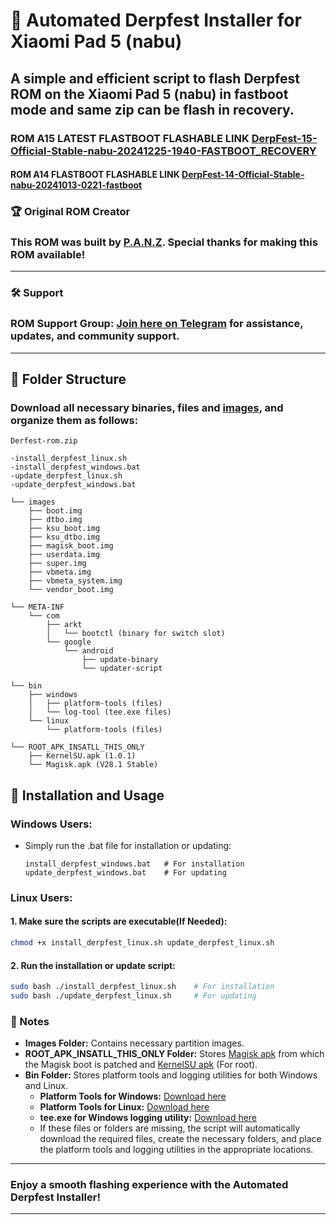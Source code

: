 # 🚀 Automated Derpfest Installer for Xiaomi Pad 5 (nabu)

## A simple and efficient script to flash Derpfest ROM on the Xiaomi Pad 5 (nabu) in fastboot mode and same zip can be flash in recovery.
### ROM A15 LATEST FLASTBOOT FLASHABLE LINK [DerpFest-15-Official-Stable-nabu-20241225-1940-FASTBOOT_RECOVERY](https://github.com/ArKT-7/automated-nabu-derpfest-installer/releases/download/derpfest-december/DerpFest-15-Official-Stable-nabu-20241225-1940-FASTBOOT_RECOVERY.zip)
#### ROM A14 FLASTBOOT FLASHABLE LINK [DerpFest-14-Official-Stable-nabu-20241013-0221-fastboot](https://1drv.ms/u/s!ArrRdTwOqQPll4EqH9ISU1xpc2n1nA)
### 🏆 Original ROM Creator
### This ROM was built by [P.A.N.Z](https://github.com/ppanzenboeck). Special thanks for making this ROM available!
---
### 🛠 Support
### **ROM Support Group**: [Join here on Telegram](https://t.me/+x29bHVZKa9ZhZjBk) for assistance, updates, and community support.
---

## 📂 Folder Structure
### Download all necessary binaries, files and [images](https://github.com/ArKT-7/automated-nabu-derpfest-installer/releases/tag/derpfest-november), and organize them as follows:

```plaintext
Derfest-rom.zip

-install_derpfest_linux.sh
-install_derpfest_windows.bat
-update_derpfest_linux.sh
-update_derpfest_windows.bat

└── images
    ├── boot.img
    ├── dtbo.img
    ├── ksu_boot.img
    ├── ksu_dtbo.img
    ├── magisk_boot.img
    ├── userdata.img
    ├── super.img
    ├── vbmeta.img
    ├── vbmeta_system.img
    └── vendor_boot.img

└── META-INF
    └── com
        ├── arkt 
        │   └── bootctl (binary for switch slot)
        └── google
            └── android
                ├── update-binary 
                └── updater-script 

└── bin
    ├── windows
    │   ├── platform-tools (files)
    │   └── log-tool (tee.exe files)
    └── linux
        └── platform-tools (files)

└── ROOT_APK_INSATLL_THIS_ONLY
    ├── KernelSU.apk (1.0.1)
    └── Magisk.apk (V28.1 Stable)
```

## 🔧 Installation and Usage

### Windows Users:
- Simply run the .bat file for installation or updating:
  ```plaintext
  install_derpfest_windows.bat   # For installation
  update_derpfest_windows.bat    # For updating
  ```
  
### Linux Users:
#### 1. Make sure the scripts are executable(If Needed):
   ```bash
   chmod +x install_derpfest_linux.sh update_derpfest_linux.sh
   ```
   
#### 2. Run the installation or update script:
   ```bash
   sudo bash ./install_derpfest_linux.sh    # For installation
   sudo bash ./update_derpfest_linux.sh     # For updating
   ```

### 📜 Notes
- **Images Folder:** Contains necessary partition images.
- **ROOT_APK_INSATLL_THIS_ONLY Folder:** Stores [Magisk apk](https://github.com/topjohnwu/Magisk/releases/tag/v28.1) from which the Magisk boot is patched and [KernelSU apk](https://github.com/tiann/KernelSU/releases/tag/v1.0.1) (For root).
- **Bin Folder:** Stores platform tools and logging utilities for both Windows and Linux.
  - **Platform Tools for Windows:** [Download here](https://developer.android.com/studio/releases/platform-tools)  
  - **Platform Tools for Linux:** [Download here](https://developer.android.com/studio/releases/platform-tools)  
  - **tee.exe for Windows logging utility:** [Download here](https://github.com/dEajL3kA/tee-win32)
  - If these files or folders are missing, the script will automatically download the required files, create the necessary folders, and place the platform tools and logging utilities in the appropriate locations.


---
### Enjoy a smooth flashing experience with the **Automated Derpfest Installer**!
---

